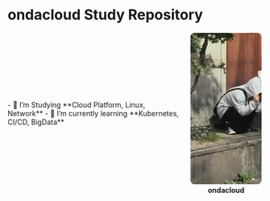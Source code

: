 # ondacloud Study Repository

<div style="display: flex; align-items: center;">
  <div style="margin-right: 20px;">
    - 📖 I’m Studying **Cloud Platform, Linux, Network**  
    - 🌱 I’m currently learning **Kubernetes, CI/CD, BigData**
  </div>
  <div style="text-align: center;">
    <img src="https://github.com/Daliy-Cloud/.github/blob/main/profile/assets/Profile.jpg" alt="ondacloud" style="width: 300px; height: 300px; object-fit: cover; border-radius: 8px;" />
    <div><strong>ondacloud</strong></div>
  </div>
</div>
